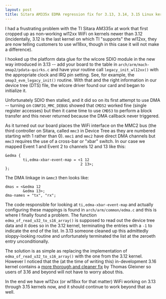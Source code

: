 ```yaml
---
layout: post
title: Sitara AM335x EDMA regression fix for 3.13, 3.14, 3.15 Linux kernels
---
```


I had a frustrating problem with the TI Sitara AM335x at work that first
cropped up as non-working wl12xx WiFi on kernels newer than 3.12 (incidentally,
3.12 is the last kernel on which TI "supports" the wl12xx, they are now telling
customers to use wl18xx, though in this case it will not make a difference).

I hooked up the platform data glue for the wlcore SDIO module in the new way
introduced in 3.13 -- add your board to the table in `arch/arm/mach-omap2/pdata-quirks.c` and have your routine call `legacy_init_wl12xx()` with the
appropriate clock and IRQ pin setting.  See, for example, the `omap3_evm_legacy_init()` routine.  With that and the right information in our device tree (DTS)
file, the wlcore driver found our card and began to initialize it.

Unfortunately SDIO then stalled, and it did so on its first attempt to use
DMA -- turning on `CONFIG_MMC_DEBUG` showed that `CMD52` worked fine (single
register accesses) but then it came time to use `CMD53` to perform a block
transfer and this never returned because the DMA callback never triggered.

As it turned out our board places the WiFi interface on the MMC2 bus (the
third controller on Sitara, called `mmc3` in Device Tree as they are numbered
starting with 1 rather than 0).  `mmc1` and `mmc2` have direct DMA channels
but `mmc3` requires the use of a cross-bar or "xbar" switch.  In our case we
mapped Event 1 and Event 2 to channels 12 and 13 like this:

    &edma {
            ti,edma-xbar-event-map = <1 12
                                      2 13>;
    };

The DMA linkage in `&mmc3` then looks like:

    dmas = <&edma 12
            &edma 13>;
    dma-names = "tx", "rx";

The code responsible for looking at `ti,edma-xbar-event-map` and actually
configuring these mappings is found in `arch/arm/common/edma.c` and this is
where I finally found a problem.  The function
`edma_of_read_u32_to_s16_array()` is supposed to read out the device tree data
and it does so in the 3.12 kernel, terminating the entries with a `-1` to
indicate the end of the list.  In 3.13 someone cleaned up this admittedly
sloppy-looking routine and unfortunately terminated the list at the zeroeth
entry unconditionally.

The solution is as simple as replacing the implementation of  `edma_of_read_u32_to_s16_array()` with the one from the 3.12 kernel.  However I noticed that
the (at the time of writing this) in-development 3.16 kernel contains a [more
thorough and cleaner fix](https://git.kernel.org/cgit/linux/kernel/git/torvalds/linux.git/commit/arch/arm/common/edma.c?id=cf7eb979116c2568e8bc3b6a7269c7a359864ace) by Thomas Gleixner so users of 3.16 and beyond will not have to worry
about this.

In the end we have wl12xx (or wl18xx for that matter) WiFi working on 3.13
through 3.15 kernels now, and it should continue to work beyond that as well.
